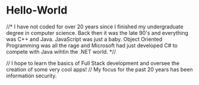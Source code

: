 # Hello-World

//* I have not coded for over 20 years since I finished my undergraduate degree in computer science. Back then it was the late 90's and everything was C++ and Java. JavaScript was just a baby. Object Oriented Programming was all the rage and Microsoft had just developed C# to compete with Java wihtin the .NET world. *//

// I hope to learn the basics of Full Stack development and oversee the creation of some very cool apps! </ln>
// My focus for the past 20 years has been information security.
